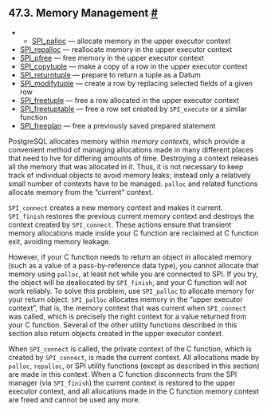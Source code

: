 ## 47.3. Memory Management [#](#SPI-MEMORY)

  * *   [SPI\_palloc](spi-spi-palloc.html) — allocate memory in the upper executor context
  * [SPI\_repalloc](spi-realloc.html) — reallocate memory in the upper executor context
  * [SPI\_pfree](spi-spi-pfree.html) — free memory in the upper executor context
  * [SPI\_copytuple](spi-spi-copytuple.html) — make a copy of a row in the upper executor context
  * [SPI\_returntuple](spi-spi-returntuple.html) — prepare to return a tuple as a Datum
  * [SPI\_modifytuple](spi-spi-modifytuple.html) — create a row by replacing selected fields of a given row
  * [SPI\_freetuple](spi-spi-freetuple.html) — free a row allocated in the upper executor context
  * [SPI\_freetuptable](spi-spi-freetupletable.html) — free a row set created by `SPI_execute` or a similar function
  * [SPI\_freeplan](spi-spi-freeplan.html) — free a previously saved prepared statement

PostgreSQL allocates memory within *memory contexts*, which provide a convenient method of managing allocations made in many different places that need to live for differing amounts of time. Destroying a context releases all the memory that was allocated in it. Thus, it is not necessary to keep track of individual objects to avoid memory leaks; instead only a relatively small number of contexts have to be managed. `palloc` and related functions allocate memory from the “current” context.

`SPI_connect` creates a new memory context and makes it current. `SPI_finish` restores the previous current memory context and destroys the context created by `SPI_connect`. These actions ensure that transient memory allocations made inside your C function are reclaimed at C function exit, avoiding memory leakage.

However, if your C function needs to return an object in allocated memory (such as a value of a pass-by-reference data type), you cannot allocate that memory using `palloc`, at least not while you are connected to SPI. If you try, the object will be deallocated by `SPI_finish`, and your C function will not work reliably. To solve this problem, use `SPI_palloc` to allocate memory for your return object. `SPI_palloc` allocates memory in the “upper executor context”, that is, the memory context that was current when `SPI_connect` was called, which is precisely the right context for a value returned from your C function. Several of the other utility functions described in this section also return objects created in the upper executor context.

When `SPI_connect` is called, the private context of the C function, which is created by `SPI_connect`, is made the current context. All allocations made by `palloc`, `repalloc`, or SPI utility functions (except as described in this section) are made in this context. When a C function disconnects from the SPI manager (via `SPI_finish`) the current context is restored to the upper executor context, and all allocations made in the C function memory context are freed and cannot be used any more.